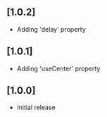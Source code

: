 ## [1.0.2]

- Adding 'delay' property

## [1.0.1]

- Adding 'useCenter' property

## [1.0.0]

- Initial release